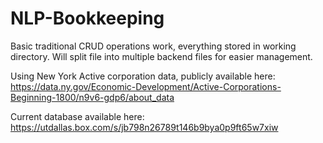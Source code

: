 # NLP-Bookkeeping

Basic traditional CRUD operations work, everything stored in working directory.
Will split file into multiple backend files for easier management.

Using New York Active corporation data, publicly available here: https://data.ny.gov/Economic-Development/Active-Corporations-Beginning-1800/n9v6-gdp6/about_data

Current database available here: https://utdallas.box.com/s/jb798n26789t146b9bya0p9ft65w7xiw

